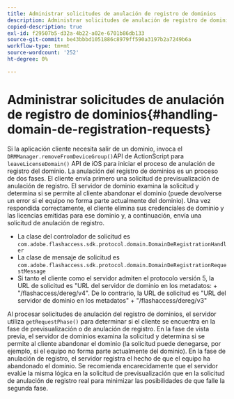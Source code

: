 ```yaml
---
title: Administrar solicitudes de anulación de registro de dominios
description: Administrar solicitudes de anulación de registro de dominios
copied-description: true
exl-id: f29507b5-d32a-4b22-a02e-6701b86db133
source-git-commit: be43bbbd1051886c8979ff590a3197b2a7249b6a
workflow-type: tm+mt
source-wordcount: '252'
ht-degree: 0%

---
```


# Administrar solicitudes de anulación de registro de dominios{#handling-domain-de-registration-requests}

Si la aplicación cliente necesita salir de un dominio, invoca el `DRMManager.removeFromDeviceGroup()`API de ActionScript para `leaveLicenseDomain()` API de iOS para iniciar el proceso de anulación de registro del dominio. La anulación del registro de dominios es un proceso de dos fases. El cliente envía primero una solicitud de previsualización de anulación de registro. El servidor de dominio examina la solicitud y determina si se permite al cliente abandonar el dominio (puede devolverse un error si el equipo no forma parte actualmente del dominio). Una vez respondida correctamente, el cliente elimina sus credenciales de dominio y las licencias emitidas para ese dominio y, a continuación, envía una solicitud de anulación de registro.

* La clase del controlador de solicitud es `com.adobe.flashaccess.sdk.protocol.domain.DomainDeRegistrationHandler`
* La clase de mensaje de solicitud es `com.adobe.flashaccess.sdk.protocol.domain.DomainDeRegistrationRequestMessage`
* Si tanto el cliente como el servidor admiten el protocolo versión 5, la URL de solicitud es &quot;URL del servidor de dominio en los metadatos: + &quot;/flashaccess/dereg/v4&quot;. De lo contrario, la URL de solicitud es &quot;URL del servidor de dominio en los metadatos&quot; + &quot;/flashaccess/dereg/v3&quot;

Al procesar solicitudes de anulación del registro de dominios, el servidor utiliza `getRequestPhase()` para determinar si el cliente se encuentra en la fase de previsualización o de anulación de registro. En la fase de vista previa, el servidor de dominios examina la solicitud y determina si se permite al cliente abandonar el dominio (la solicitud puede denegarse, por ejemplo, si el equipo no forma parte actualmente del dominio). En la fase de anulación de registro, el servidor registra el hecho de que el equipo ha abandonado el dominio. Se recomienda encarecidamente que el servidor evalúe la misma lógica en la solicitud de previsualización que en la solicitud de anulación de registro real para minimizar las posibilidades de que falle la segunda fase.
